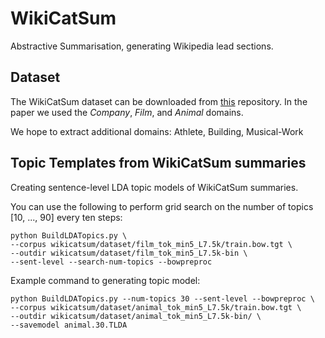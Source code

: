 # WikiCatSum
Abstractive Summarisation, generating Wikipedia lead sections.


## Dataset

The WikiCatSum dataset can be downloaded from [this](https://datashare.is.ed.ac.uk/handle/10283/3353) repository. In the paper we used the *Company*, *Film*, and *Animal* domains.

We hope to extract additional domains: Athlete, Building, Musical-Work


## Topic Templates from WikiCatSum summaries

Creating sentence-level LDA topic models of WikiCatSum summaries.

You can use the following to perform grid search on the number of topics [10, ..., 90] every ten steps:
```
python BuildLDATopics.py \
--corpus wikicatsum/dataset/film_tok_min5_L7.5k/train.bow.tgt \
--outdir wikicatsum/dataset/film_tok_min5_L7.5k-bin \
--sent-level --search-num-topics --bowpreproc 
```

Example command to generating topic model:
```
python BuildLDATopics.py --num-topics 30 --sent-level --bowpreproc \
--corpus wikicatsum/dataset/animal_tok_min5_L7.5k/train.bow.tgt \
--outdir wikicatsum/dataset/animal_tok_min5_L7.5k-bin/ \
--savemodel animal.30.TLDA
```

